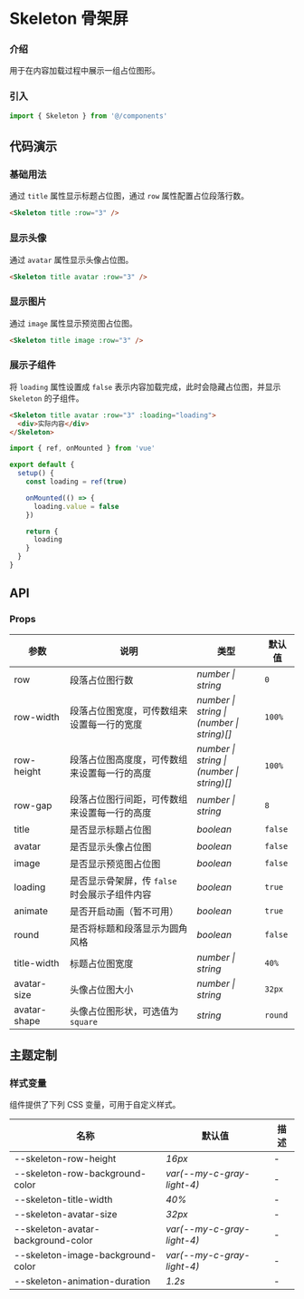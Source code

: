 # Skeleton 骨架屏

### 介绍

用于在内容加载过程中展示一组占位图形。

### 引入

```js
import { Skeleton } from '@/components'
```

## 代码演示

### 基础用法

通过 `title` 属性显示标题占位图，通过 `row` 属性配置占位段落行数。

```html
<Skeleton title :row="3" />
```

### 显示头像

通过 `avatar` 属性显示头像占位图。

```html
<Skeleton title avatar :row="3" />
```

### 显示图片

通过 `image` 属性显示预览图占位图。

```html
<Skeleton title image :row="3" />
```

### 展示子组件

将 `loading` 属性设置成 `false` 表示内容加载完成，此时会隐藏占位图，并显示 `Skeleton` 的子组件。

```html
<Skeleton title avatar :row="3" :loading="loading">
  <div>实际内容</div>
</Skeleton>
```

```js
import { ref, onMounted } from 'vue'

export default {
  setup() {
    const loading = ref(true)

    onMounted(() => {
      loading.value = false
    })

    return {
      loading
    }
  }
}
```

## API

### Props

| 参数         | 说明                                          | 类型                                          | 默认值  |
| ------------ | --------------------------------------------- | --------------------------------------------- | ------- |
| row          | 段落占位图行数                                | _number \| string_                            | `0`     |
| row-width    | 段落占位图宽度，可传数组来设置每一行的宽度    | _number \| string \|<br>(number \| string)[]_ | `100%`  |
| row-height   | 段落占位图高度度，可传数组来设置每一行的高度  | _number \| string \|<br>(number \| string)[]_ | `100%`  |
| row-gap      | 段落占位图行间距，可传数组来设置每一行的高度  | _number \| string_                            | `8`     |
| title        | 是否显示标题占位图                            | _boolean_                                     | `false` |
| avatar       | 是否显示头像占位图                            | _boolean_                                     | `false` |
| image        | 是否显示预览图占位图                          | _boolean_                                     | `false` |
| loading      | 是否显示骨架屏，传 `false` 时会展示子组件内容 | _boolean_                                     | `true`  |
| animate      | 是否开启动画（暂不可用）                      | _boolean_                                     | `true`  |
| round        | 是否将标题和段落显示为圆角风格                | _boolean_                                     | `false` |
| title-width  | 标题占位图宽度                                | _number \| string_                            | `40%`   |
| avatar-size  | 头像占位图大小                                | _number \| string_                            | `32px`  |
| avatar-shape | 头像占位图形状，可选值为 `square`             | _string_                                      | `round` |

## 主题定制

### 样式变量

组件提供了下列 CSS 变量，可用于自定义样式。

| 名称                               | 默认值                     | 描述 |
| ---------------------------------- | -------------------------- | ---- |
| --skeleton-row-height              | _16px_                     | -    |
| --skeleton-row-background-color    | _var(--my-c-gray-light-4)_ | -    |
| --skeleton-title-width             | _40%_                      | -    |
| --skeleton-avatar-size             | _32px_                     | -    |
| --skeleton-avatar-background-color | _var(--my-c-gray-light-4)_ | -    |
| --skeleton-image-background-color  | _var(--my-c-gray-light-4)_ | -    |
| --skeleton-animation-duration      | _1.2s_                     | -    |

